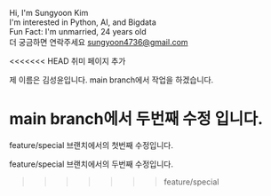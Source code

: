 Hi, I'm Sungyoon Kim  
I'm interested in Python, AI, and Bigdata  
Fun Fact: I'm unmarried, 24 years old  
더 궁금하면 연락주세요 sungyoon4736@gmail.com

<<<<<<< HEAD
취미 페이지 추가

제 이름은 김성윤입니다.
main branch에서 작업을 하겠습니다.

main branch에서 두번째 수정 입니다.
=======
feature/special 브랜치에서의 첫번째 수정입니다.

feature/special 브랜치에서의 두번째 수정입니다.
>>>>>>> feature/special
